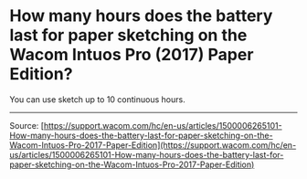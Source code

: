 # How many hours does the battery last for paper sketching on the Wacom Intuos Pro (2017) Paper Edition?

You can use sketch up to 10 continuous hours.

---
Source: [https://support.wacom.com/hc/en-us/articles/1500006265101-How-many-hours-does-the-battery-last-for-paper-sketching-on-the-Wacom-Intuos-Pro-2017-Paper-Edition](https://support.wacom.com/hc/en-us/articles/1500006265101-How-many-hours-does-the-battery-last-for-paper-sketching-on-the-Wacom-Intuos-Pro-2017-Paper-Edition)
